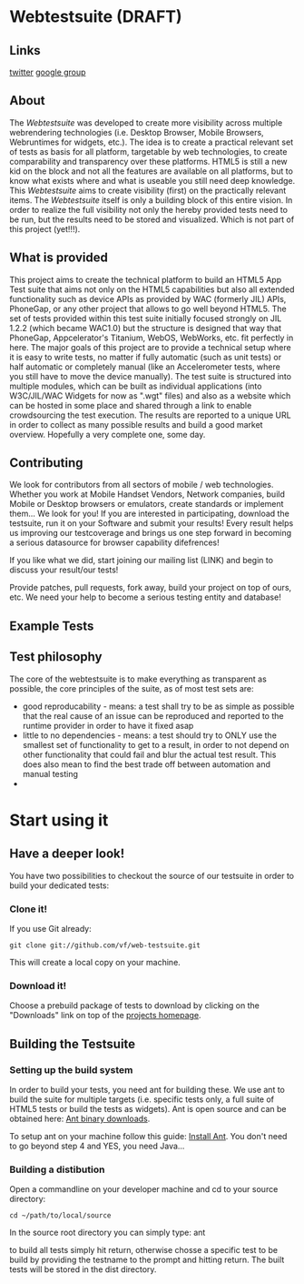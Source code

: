# Webtestsuite (DRAFT)

## Links
[twitter](https://twitter.com/webtestsuite)
[google group](http://groups.google.com/group/webtestsuite?hl=de)

## About
The _Webtestsuite_ was developed to create more visibility across multiple webrendering technologies (i.e. Desktop Browser, Mobile Browsers, Webruntimes for widgets, etc.). 
The idea is to create a practical relevant set of tests as basis for all platform, targetable by web technologies, to create comparability and transparency over these platforms.
HTML5 is still a new kid on the block and not all the features are available on all platforms, but to know what exists where and what is useable you still need deep knowledge. This _Webtestsuite_ aims to create visibility (first) on the practically relevant items.
The _Webtestsuite_ itself is only a building block of this entire vision. In order to realize the full visibility not only the hereby provided tests need to be run, but the results need to be stored and visualized. Which is not part of this project (yet!!!).

## What is provided
This project aims to create the technical platform to build an HTML5 App Test suite that aims not only on the HTML5 capabilities but also all extended functionality such as device APIs as provided by WAC (formerly JIL) APIs, PhoneGap, or any other project that allows to go well beyond HTML5.
The set of tests provided within this test suite initially focused strongly on JIL 1.2.2 (which became WAC1.0) but the structure is designed that way that PhoneGap, Appcelerator's Titanium, WebOS, WebWorks, etc. fit perfectly in here.
The major goals of this project are to provide a technical setup where it is easy to write tests, no matter if fully automatic (such as unit tests) or half automatic or completely manual (like an Accelerometer tests, where you still have to move the device manually).
The test suite is structured into multiple modules, which can be built as individual applications (into W3C/JIL/WAC Widgets for now as ".wgt" files) and also as a website which can be hosted in some place and shared through a link to enable crowdsourcing the test execution. The results are reported to a unique URL in order to collect as many possible results and build a good market overview. Hopefully a very complete one, some day.

## Contributing
We look for contributors from all sectors of mobile / web technologies. 
Whether you work at Mobile Handset Vendors, Network companies, build Mobile or Desktop browsers or emulators, create standards or implement them... We look for you!
If you are interested in participating, download the testsuite, run it on your Software and submit your results! Every result helps us improving our testcoverage and brings us one step forward in becoming a serious datasource for browser capability difefrences!

If you like what we did, start joining our mailing list (LINK) and begin to discuss your result/our tests!

Provide patches, pull requests, fork away, build your project on top of ours, etc. We need your help to become a serious testing entity and database!

## Example Tests

## Test philosophy
The core of the webtestsuite is to make everything as transparent as possible, the core principles of the suite, as of most test sets are:
* good reproducability - means: a test shall try to be as simple as possible that the real cause of an issue can be reproduced and reported to the runtime provider in order to have it fixed asap
* little to no dependencies - means: a test should try to ONLY use the smallest set of functionality to get to a result, in order to not depend on other functionality that could fail and blur the actual test result. This does also mean to find the best trade off between automation and manual testing
* 


# Start using it

## Have a deeper look!
You have two possibilities to checkout the source of our testsuite in order to build your dedicated tests:

### Clone it!
If you use Git already:

	git clone git://github.com/vf/web-testsuite.git
	
This will create a local copy on your machine. 

### Download it!
Choose a prebuild package of tests to download by clicking on the "Downloads" link on top of the [projects homepage](https://github.com/vf/web-testsuite).

## Building the Testsuite
### Setting up the build system
In order to build your tests, you need ant for building these. We use ant to build the suite for multiple targets (i.e. specific tests only, a full suite of HTML5 tests or build the tests as widgets).
Ant is open source and can be obtained here: [Ant binary downloads](http://ant.apache.org/bindownload.cgi). 

To setup ant on your machine follow this guide: [Install Ant](http://ant.apache.org/manual/install.html). 
You don't need to go beyond step 4 and YES, you need Java...

### Building a distibution
Open a commandline on your developer machine and cd to your source directory:

	cd ~/path/to/local/source
	
In the source root directory you can simply type:
	ant
	
to build all tests simply hit return, otherwise chosse a specific test to be build by providing the testname to the prompt and hitting return.
The built tests will be stored in the dist directory. 

